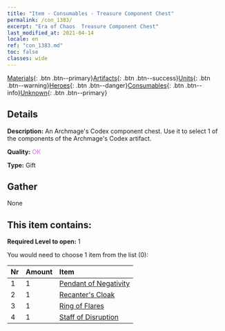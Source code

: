 ```yaml
---
title: "Item - Consumables - Treasure Component Chest"
permalink: /con_1383/
excerpt: "Era of Chaos  Treasure Component Chest"
last_modified_at: 2021-04-14
locale: en
ref: "con_1383.md"
toc: false
classes: wide
---
```

 [Materials](/Items/){: .btn .btn--primary}[Artifacts](/Items/Artifacts/){: .btn .btn--success}[Units](/Items/Units/){: .btn .btn--warning}[Heroes](/Items/Heroes/){: .btn .btn--danger}[Consumables](/Items/Consumables/){: .btn .btn--info}[Unknown](/Items/Unknown/){: .btn .btn--primary}

## Details
 **Description:** An Archmage's Codex component chest. Use it to select 1 of the components of the Archmage's Codex artifact.

 **Quality:** <span style="color: #DA70D6">OK</span>

 **Type:** Gift

## Gather

  None

## This item contains:

 **Required Level to open:** 1

 You would need to choose 1 item from the list (0):

  | Nr | Amount |     Item    |
  |:---|:-------|:------------|
  | 1 | 1 | [Pendant of Negativity](/Items/art_136/) | 
  | 2 | 1 | [Recanter's Cloak](/Items/art_137/) | 
  | 3 | 1 | [Ring of Flares](/Items/art_138/) | 
  | 4 | 1 | [Staff of Disruption](/Items/art_139/) | 
